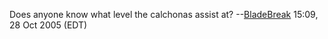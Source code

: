 Does anyone know what level the calchonas assist at?
--[BladeBreak](User:BladeBreak.md "wikilink") 15:09, 28 Oct 2005 (EDT)
